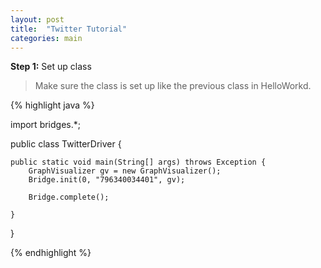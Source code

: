 ```yaml
---
layout: post
title:  "Twitter Tutorial"
categories: main
---
```


**Step 1:** Set up class

> Make sure the class is set up like the previous class in HelloWorkd.

{% highlight java  %}

import bridges.*;

public class TwitterDriver {

	public static void main(String[] args) throws Exception {
		GraphVisualizer gv = new GraphVisualizer();
		Bridge.init(0, "796340034401", gv);
		
		Bridge.complete();
		
	}
}

{% endhighlight %}
